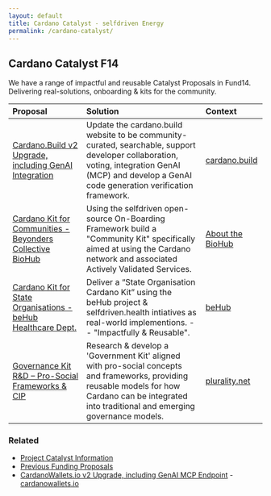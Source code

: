 ```yaml
---
layout: default
title: Cardano Catalyst - selfdriven Energy
permalink: /cardano-catalyst/
---
```


## Cardano Catalyst F14

We have a range of impactful and reusable Catalyst Proposals in Fund14. Delivering real-solutions, onboarding & kits for the community.

| Proposal | Solution | Context |
|:----------|:----------|:-------|
|[Cardano.Build v2 Upgrade, including GenAI Integration](https://projectcatalyst.io/funds/14/cardano-open-ecosystem/cardanobuild-v2-upgrade-including-genai-integration)|Update the cardano.build website to be community-curated, searchable, support developer collaboration, voting, integration GenAI (MCP) and develop a GenAI code generation verification framework.|[cardano.build](https://cardano.build)
|[Cardano Kit for Communities - Beyonders Collective BioHub](https://projectcatalyst.io/funds/14/cardano-use-cases-concepts/cardano-kit-for-communities-beyonders-collective-biohub)|Using the selfdriven open-source On-Boarding Framework build a "Community Kit" specifically aimed at using the Cardano network and associated Actively Validated Services.|[About the BioHub](https://github.com/selfdriven-foundation/onboarding/tree/main/use-cases/beyonders-collective-biohub-mallorca)|
|[Cardano Kit for State Organisations - beHub Healthcare Dept.](https://projectcatalyst.io/funds/14/cardano-use-cases-partners-and-products/cardano-kit-for-state-organisations-behub-healthcare-dept)|Deliver a “State Organisation Cardano Kit” using the beHub project & selfdriven.health intiatives as real-world implementions. -- "Impactfully & Reusable".|[beHub](https://behub.com.au)|
|[Governance Kit R&D – Pro-Social Frameworks & CIP](https://projectcatalyst.io/funds/14/cardano-use-cases-concepts/governance-kit-randd-pro-social-frameworks-or-cip)|Research & develop a 'Government Kit' aligned with pro-social concepts and frameworks, providing reusable models for how Cardano can be integrated into traditional and emerging governance models.|[plurality.net](https://www.plurality.net)|

### Related
- [Project Catalyst Information](https://projectcatalyst.io)
- [Previous Funding Proposals](https://selfdriven.fyi/energy)
- [CardanoWallets.io v2 Upgrade, including GenAI MCP Endpoint](https://projectcatalyst.io/funds/14/cardano-open-ecosystem/cardanowalletsio-v2-upgrade-including-genai-mcp-endpoint) - [cardanowallets.io](https://cardanowallets.io)